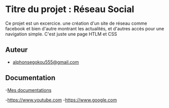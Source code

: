 
# Titre du projet : Réseau Social

Ce projet est un excercice. une création d'un site de réseau comme facebook et bien d'autre montrant les actualités, et d'autres accès pour une navigation simple. C'est juste une page HTLM et CSS


## Auteur

- [alphonsegokou555@gmail.com](https://www.github.com/algka)


## Documentation

-[Mes documentations](https://https://fonts.google.com/)

-https://www.youtube.com
-https://www.google.com

